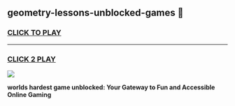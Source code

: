 
## geometry-lessons-unblocked-games 👋
<h3>
<a href="https://premium.freeplayer.one?title=geometry-lessons-unblocked-games&ref=14F">CLICK TO PLAY</a></h3>
<hr>

<h3>
<a href="https://premium.freeplayer.one?title=geometry-lessons-unblocked-games&ref=14F">CLICK 2 PLAY</a>
  
</h3>

<a href="https://premium.freeplayer.one?title=geometry-lessons-unblocked-games&ref=12F/"><img src="https://clearcache.store/games.png"></a>


**worlds hardest game unblocked: Your Gateway to Fun and Accessible Online Gaming**
